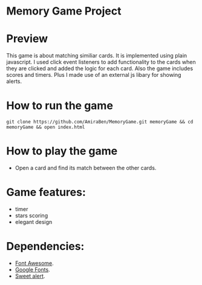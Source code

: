 # Memory Game Project

# Preview
This game is about matching similiar cards. It is implemented using plain javascript. I used click event listeners to add functionality to the cards when they are clicked and added the logic for each card. Also the game includes scores and timers. Plus I made use of an external js libary for showing alerts. 

# How to run the game
`git clone https://github.com/AmiraBen/MemoryGame.git memoryGame && cd memoryGame && open index.html`
# How to play the game
* Open a card and find its match between the other cards.

# Game features: 
* timer
* stars scoring
* elegant design

# Dependencies: 
* [Font Awesome](https://maxcdn.bootstrapcdn.com/font-awesome/4.6.1/css/font-awesome.min.css).
* [Google Fonts](https://fonts.googleapis.com/css?family=Coda).
* [Sweet alert](https://sweetalert.js.org/).





